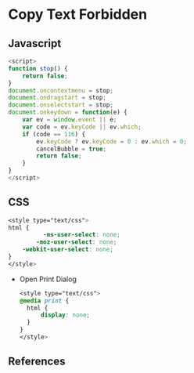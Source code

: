 # Copy Text Forbidden

## Javascript

```javascript
<script>
function stop() {
	return false;
}
document.oncontextmenu = stop;
document.ondragstart = stop;
document.onselectstart = stop;
document.onkeydown = function(e) {
	var ev = window.event || e;
	var code = ev.keyCode || ev.which;
	if (code == 116) {
		ev.keyCode ? ev.keyCode = 0 : ev.which = 0;
		cancelBubble = true;
		return false;
	}
}
</script>
```
## CSS

```css
<style type="text/css">
html {
	      -ms-user-select: none;
	    -moz-user-select: none;
	-webkit-user-select: none;
}
</style>
```
* Open Print Dialog

  ```css
  <style type="text/css">
  @media print {
  	html {
  		display: none;
  	}
  }
  </style>
  ```

## References